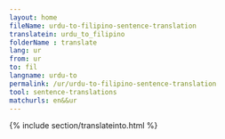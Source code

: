 ```yaml
---
layout: home
fileName: urdu-to-filipino-sentence-translation
translatein: urdu_to_filipino
folderName : translate
lang: ur
from: ur
to: fil
langname: urdu-to
permalink: /ur/urdu-to-filipino-sentence-translation
tool: sentence-translations
matchurls: en&&ur
---
```

{% include section/translateinto.html %}
